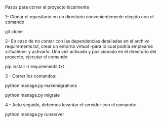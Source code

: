 Pasos para correr el proyecto localmente

1- Clonar el repositorio en un directorio convenientemente elegido con el comando 

git clone 

2- En caso de no contar con las dependencias detalladas en el archivo requirements.txt, crear un entorno virtual -para lo cual podria emplearse virtualenv- y activarlo.
Una vez activado y posicionado en el directorio del proyecto, ejecutar el comando:

pip install -r requirements.txt

3 - Correr los comandos:

python manage.py makemigrations

python manage.py migrate

4 - Acto seguido, debemos levantar el servidor con el comando:

python manage.py runserver

